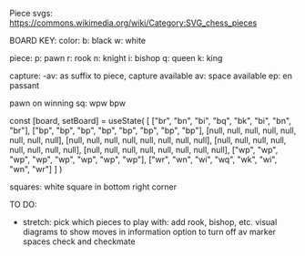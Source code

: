 Piece svgs:
https://commons.wikimedia.org/wiki/Category:SVG_chess_pieces



BOARD KEY:
color: 
b: black
w: white

piece: 
p: pawn
r: rook 
n: knight
i: bishop
q: queen
k: king

capture:
-av: as suffix to piece, capture available
av: space available
ep: en passant

pawn on winning sq: 
wpw
bpw

const [board, setBoard] = useState(
    [
        ["br", "bn", "bi", "bq", "bk", "bi", "bn", "br"],
        ["bp", "bp", "bp", "bp", "bp", "bp", "bp", "bp"],
        [null, null, null, null, null, null, null, null],
        [null, null, null, null, null, null, null, null],
        [null, null, null, null, null, null, null, null],
        [null, null, null, null, null, null, null, null],
        ["wp", "wp", "wp", "wp", "wp", "wp", "wp", "wp"],
        ["wr", "wn", "wi", "wq", "wk", "wi", "wn", "wr"]
    ]
)

squares:
white square in bottom right corner




TO DO:


- stretch:
pick which pieces to play with: add rook, bishop, etc.
visual diagrams to show moves in information
option to turn off av marker spaces
check and checkmate

